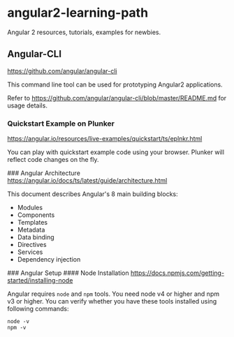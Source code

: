 # angular2-learning-path
Angular 2 resources, tutorials, examples for newbies.

## Angular-CLI
https://github.com/angular/angular-cli

This command line tool can be used for prototyping Angular2 applications.
 
Refer to https://github.com/angular/angular-cli/blob/master/README.md for usage details.

### Quickstart Example on Plunker
https://angular.io/resources/live-examples/quickstart/ts/eplnkr.html

You can play with quickstart example code using your browser. Plunker will reflect code changes on the fly.

### Angular Architecture
https://angular.io/docs/ts/latest/guide/architecture.html

This document describes Angular's 8 main building blocks:
- Modules
-  Components
-   Templates
-   Metadata
-   Data binding
-   Directives
-   Services
-   Dependency injection

### Angular Setup
#### Node Installation
https://docs.npmjs.com/getting-started/installing-node

Angular requires `node` and `npm` tools. You need node v4 or higher and npm v3 or higher. You can verify whether you have these tools installed using following commands:

    node -v
    npm -v
